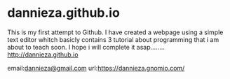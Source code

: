 # dannieza.github.io
This is my first attempt to Github.
I have created a webpage using a simple text editor whitch basicly contains 3 tutorial about programming that i am about to teach soon. I hope i will complete it asap........
 http://dannieza.github.io <p>
 
email:dannieza@gmail.com
url:https://dannieza.gnomio.com/
